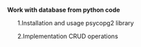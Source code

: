 <strong>Work with database from python code</strong>
<ul>1.Installation and usage psycopg2 library</ul>
<ul>2.Implementation CRUD operations</ul>
